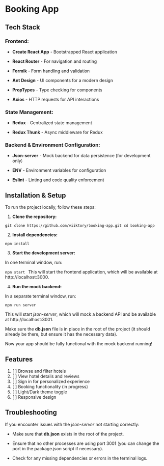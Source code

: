 # Booking App

## **Tech Stack**

### **Frontend:**

* **Create React App** - Bootstrapped React application

* **React Router** - For navigation and routing

* **Formik** - Form handling and validation

* **Ant Design** - UI components for a modern design

* **PropTypes** - Type checking for components

* **Axios** - HTTP requests for API interactions

### **State Management:**

* **Redux** - Centralized state management

* **Redux Thunk** - Async middleware for Redux

### **Backend & Environment Configuration:**

* **Json-server** - Mock backend for data persistence (for development only)

* **ENV** - Environment variables for configuration

* **Eslint** - Linting and code quality enforcement

## **Installation & Setup**

To run the project locally, follow these steps:

1. **Clone the repository:**

`git clone https://github.com/viiktory/booking-app.git
cd booking-app`

2. **Install dependencies:**

`npm install`

3. **Start the development server:**

In one terminal window, run:

`npm start
`
This will start the frontend application, which will be available
at http://localhost:3000.

4. **Run the mock backend:**

In a separate terminal window, run:

`npm run server`

This will start _json-server_, which will mock a backend API and be available
at http://localhost:3001.

Make sure the **db.json** file is in place in the root of the project (it should
already be there, but ensure it has the necessary data).

Now your app should be fully functional with the mock backend running!

## Features

1. [ ] Browse and filter hotels
2. [ ] View hotel details and reviews
3. [ ] Sign in for personalized experience
4. [ ] Booking functionality (in progress)
5. [ ] Light/Dark theme toggle
6. [ ] Responsive design

## Troubleshooting

If you encounter issues with the _json-server_ not starting correctly:

* Make sure that **db.json** exists in the root of the project.

* Ensure that no other processes are using port 3001 (you can change the port in
  the package.json script if necessary).

* Check for any missing dependencies or errors in the terminal logs.